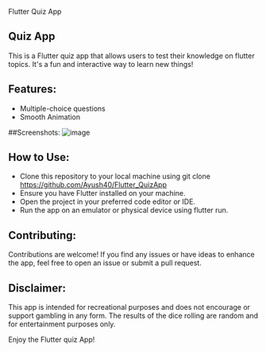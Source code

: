  Flutter Quiz App

##  Quiz App

This is a Flutter quiz app that allows users to test their knowledge on flutter topics. It's a fun and interactive way to learn new things!

## Features:

- Multiple-choice questions
- Smooth Animation

##Screenshots:
![image](https://github.com/AishwaryaAtWork/CryptoPulse/assets/100126332/03cb85b2-6725-4a29-bba5-0e92792215f3)

## How to Use:

- Clone this repository to your local machine using git clone https://github.com/Ayush40/Flutter_QuizApp
- Ensure you have Flutter installed on your machine.
- Open the project in your preferred code editor or IDE.
- Run the app on an emulator or physical device using flutter run.

## Contributing:
Contributions are welcome! If you find any issues or have ideas to enhance the app, feel free to open an issue or submit a pull request.

## Disclaimer:
This app is intended for recreational purposes and does not encourage or support gambling in any form. The results of the dice rolling are random and for entertainment purposes only.

Enjoy the Flutter quiz App! 
